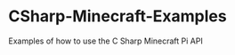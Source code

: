 CSharp-Minecraft-Examples
=========================

Examples of how to use the C Sharp Minecraft Pi API
